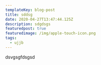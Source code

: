 ```yaml
---
templateKey: blog-post
title: sddsg
date: 2020-04-27T13:47:44.125Z
description: sdgdsgs
featuredpost: true
featuredimage: /img/apple-touch-icon.png
tags:
  - ujjb
---
```

dsvgsgfdsgsd